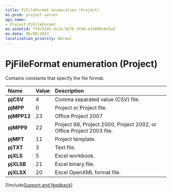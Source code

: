 ```yaml
---
title: PjFileFormat enumeration (Project)
ms.prod: project-server
api_name:
- Project.PjFileFormat
ms.assetid: f74c5341-dc2a-027b-3fd6-e33800c6e5a5
ms.date: 06/08/2017
localization_priority: Normal
---
```



# PjFileFormat enumeration (Project)

Contains constants that specify the file format.



|Name|Value|Description|
|:-----|:-----|:-----|
|**pjCSV**|4|Comma separated value (CSV) file.|
|**pjMPP**|0|Project or Project file.|
|**pjMPP12**|23|Office Project 2007|
|**pjMPP9**|22|Project 98, Project 2000, Project 2002, or Office Project 2003 file.|
|**pjMPT**|11|Project template.|
|**pjTXT**|3|Text file.|
|**pjXLS**|5|Excel workbook.|
|**pjXLSB**|21|Excel binary file.|
|**pjXLSX**|20|Excel OpenXML format file.|

[!include[Support and feedback](~/includes/feedback-boilerplate.md)]